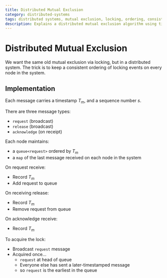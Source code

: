 ```yaml
---
title: Distributed Mutual Exclusion
category: distributed-systems
tags: distributed systems, mutual exclusion, locking, ordering, consistency
description: Explains a distributed mutual exclusion algorithm using timestamps and sequence numbers.
---
```


# Distributed Mutual Exclusion

We want the same old mutual exclusion via locking, but in a distributed system. The trick is to keep a consistent ordering of locking events on every node in the system.

## Implementation

Each message carries a timestamp $T_m$, and a sequence number $s$.

There are three message types:

- `request` (broadcast)
- `release` (broadcast)
- `acknowledge` (on receipt)

Each node maintains:

- a `queue<request>` ordered by $T_m$
- a `map` of the last message received on each node in the system

On request receive:

- Record $T_m$
- Add request to queue

On receiving release:

- Record $T_m$
- Remove request from queue

On acknowledge receive:

- Record $T_m$

To acquire the lock:

- Broadcast `request` message
- Acquired once...
  - `request` at head of queue
  - Everyone else has sent a later-timestamped message
  - so `request` is the earliest in the queue